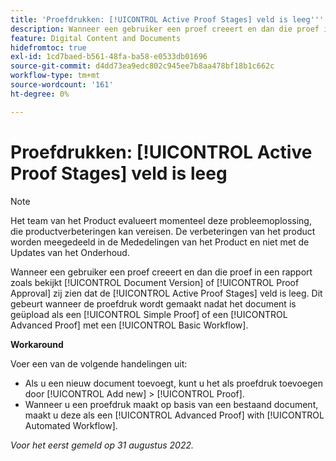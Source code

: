 ```yaml
---
title: 'Proefdrukken: [!UICONTROL Active Proof Stages] veld is leeg'''
description: Wanneer een gebruiker een proef creeert en dan die proef in een rapport zoals bekijkt [!UICONTROL Document Version] of [!UICONTROL Proof Approval] zij zien dat de [!UICONTROL Active Proof Stages] veld is leeg. Dit gebeurt wanneer de proefdruk wordt gemaakt nadat het document is geüpload als een [!UICONTROL Simple Proof] of een [!UICONTROL Advanced Proof] met een [!UICONTROL Basic Workflow].
feature: Digital Content and Documents
hidefromtoc: true
exl-id: 1cd7baed-b561-48fa-ba58-e0533db01696
source-git-commit: d4dd73ea9edc802c945ee7b8aa478bf18b1c662c
workflow-type: tm+mt
source-wordcount: '161'
ht-degree: 0%

---
```


# Proefdrukken: [!UICONTROL Active Proof Stages] veld is leeg

<!--Requested article. This Known Issue is on the TOC for both Workfront and Workfront Proof.-->

>[!NOTE]
>
>Het team van het Product evalueert momenteel deze probleemoplossing, die productverbeteringen kan vereisen. De verbeteringen van het product worden meegedeeld in de Mededelingen van het Product en niet met de Updates van het Onderhoud.

Wanneer een gebruiker een proef creeert en dan die proef in een rapport zoals bekijkt [!UICONTROL Document Version] of [!UICONTROL Proof Approval] zij zien dat de [!UICONTROL Active Proof Stages] veld is leeg. Dit gebeurt wanneer de proefdruk wordt gemaakt nadat het document is geüpload als een [!UICONTROL Simple Proof] of een [!UICONTROL Advanced Proof] met een [!UICONTROL Basic Workflow].

**Workaround**

Voer een van de volgende handelingen uit:

* Als u een nieuw document toevoegt, kunt u het als proefdruk toevoegen door [!UICONTROL Add new] > [!UICONTROL Proof].
* Wanneer u een proefdruk maakt op basis van een bestaand document, maakt u deze als een [!UICONTROL Advanced Proof] with [!UICONTROL Automated Workflow].

_Voor het eerst gemeld op 31 augustus 2022._
